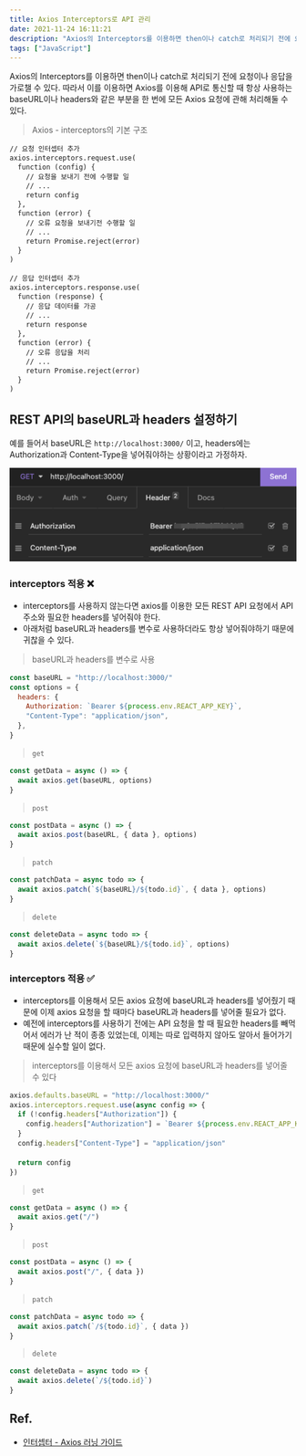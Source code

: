```yaml
---
title: Axios Interceptors로 API 관리
date: 2021-11-24 16:11:21
description: "Axios의 Interceptors를 이용하면 then이나 catch로 처리되기 전에 요청이나 응답을 가로챌 수 있다. 따라서 이를 이용하면 Axios를 이용해 API로 통신할 때 항상 사용하는 baseURL이나 headers와 같은 부분을 한 번에 모든 Axios 요청에 관해 처리해둘 수 있다...."
tags: ["JavaScript"]
---
```


Axios의 Interceptors를 이용하면 then이나 catch로 처리되기 전에 요청이나 응답을 가로챌 수 있다. 따라서 이를 이용하면 Axios를 이용해 API로 통신할 때 항상 사용하는 baseURL이나 headers와 같은 부분을 한 번에 모든 Axios 요청에 관해 처리해둘 수 있다.

> Axios - interceptors의 기본 구조

```tsx
// 요청 인터셉터 추가
axios.interceptors.request.use(
  function (config) {
    // 요청을 보내기 전에 수행할 일
    // ...
    return config
  },
  function (error) {
    // 오류 요청을 보내기전 수행할 일
    // ...
    return Promise.reject(error)
  }
)

// 응답 인터셉터 추가
axios.interceptors.response.use(
  function (response) {
    // 응답 데이터를 가공
    // ...
    return response
  },
  function (error) {
    // 오류 응답을 처리
    // ...
    return Promise.reject(error)
  }
)
```

## REST API의 baseURL과 headers 설정하기

예를 들어서 baseURL은 `http://localhost:3000/` 이고, headers에는 Authorization과 Content-Type을 넣어줘야하는 상황이라고 가정하자.

![interceptors](./images/axios-interceptors.png)

### interceptors 적용 ❌

- interceptors를 사용하지 않는다면 axios를 이용한 모든 REST API 요청에서 API 주소와 필요한 headers를 넣어줘야 한다.
- 아래처럼 baseURL과 headers를 변수로 사용하더라도 항상 넣어줘야하기 때문에 귀찮을 수 있다.

> baseURL과 headers를 변수로 사용

```jsx
const baseURL = "http://localhost:3000/"
const options = {
  headers: {
    Authorization: `Bearer ${process.env.REACT_APP_KEY}`,
    "Content-Type": "application/json",
  },
}
```

> `get`

```jsx
const getData = async () => {
  await axios.get(baseURL, options)
}
```

> `post`

```jsx
const postData = async () => {
  await axios.post(baseURL, { data }, options)
}
```

> `patch`

```jsx
const patchData = async todo => {
  await axios.patch(`${baseURL}/${todo.id}`, { data }, options)
}
```

> `delete`

```jsx
const deleteData = async todo => {
  await axios.delete(`${baseURL}/${todo.id}`, options)
}
```

### interceptors 적용 ✅

- interceptors를 이용해서 모든 axios 요청에 baseURL과 headers를 넣어줬기 때문에 이제 axios 요청을 할 때마다 baseURL과 headers를 넣어줄 필요가 없다.
- 예전에 interceptors를 사용하기 전에는 API 요청을 할 때 필요한 headers를 빼먹어서 에러가 난 적이 종종 있었는데, 이제는 따로 입력하지 않아도 알아서 들어가기 때문에 실수할 일이 없다.

> interceptors를 이용해서 모든 axios 요청에 baseURL과 headers를 넣어줄 수 있다

```jsx
axios.defaults.baseURL = "http://localhost:3000/"
axios.interceptors.request.use(async config => {
  if (!config.headers["Authorization"]) {
    config.headers["Authorization"] = `Bearer ${process.env.REACT_APP_KEY}`
  }
  config.headers["Content-Type"] = "application/json"

  return config
})
```

> `get`

```jsx
const getData = async () => {
  await axios.get("/")
}
```

> `post`

```jsx
const postData = async () => {
  await axios.post("/", { data })
}
```

> `patch`

```jsx
const patchData = async todo => {
  await axios.patch(`/${todo.id}`, { data })
}
```

> `delete`

```jsx
const deleteData = async todo => {
  await axios.delete(`/${todo.id}`)
}
```

## Ref.

- [인터셉터 - Axios 러닝 가이드](https://yamoo9.github.io/axios/guide/interceptors.html)
